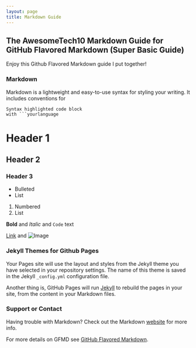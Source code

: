 ```yaml
---
layout: page
title: Markdown Guide
---
```


## The AwesomeTech10 Markdown Guide for GitHub Flavored Markdown (Super Basic Guide)

Enjoy this Github Flavored Markdown guide I put together!

### Markdown

Markdown is a lightweight and easy-to-use syntax for styling your writing. It includes conventions for

```markdown
Syntax highlighted code block
with ```yourlanguage
```
# Header 1
## Header 2
### Header 3

- Bulleted
- List

1. Numbered
2. List

**Bold** and _Italic_ and `Code` text

[Link](url) and ![Image](src)



### Jekyll Themes for Github Pages

Your Pages site will use the layout and styles from the Jekyll theme you have selected in your repository settings. The name of this theme is saved in the Jekyll `_config.yml` configuration file.

Another thing is, GitHub Pages will run [Jekyll](https://jekyllrb.com/) to rebuild the pages in your site, from the content in your Markdown files.

### Support or Contact

Having trouble with Markdown? Check out the Markdown [website](https://daringfireball.net/projects/markdown/) for more info.

For more details on GFMD see [GitHub Flavored Markdown](https://guides.github.com/features/mastering-markdown/).

